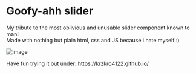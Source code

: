 # Goofy-ahh slider

My tribute to the most oblivious and unusable slider component known to man! </br>
Made with nothing but plain html, css and JS because i hate myself :)

![image](https://user-images.githubusercontent.com/75375838/175790739-fa0e17d4-1936-4d03-a691-41e0a53de26d.png)

Have fun trying it out under:
https://krzkro4122.github.io/
